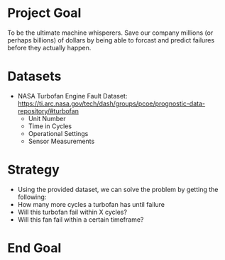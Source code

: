 # Project Goal

To be the ultimate machine whisperers. Save our company millions (or perhaps billions) of dollars by being able to forcast and predict failures before they actually happen.

# Datasets

- NASA Turbofan Engine Fault Dataset: https://ti.arc.nasa.gov/tech/dash/groups/pcoe/prognostic-data-repository/#turbofan
  - Unit Number
  - Time in Cycles
  - Operational Settings
  - Sensor Measurements
  
# Strategy
- Using the provided dataset, we can solve the problem by getting the following:
 - How many more cycles a turbofan has until failure
 - Will this turbofan fail within X cycles?
 - Will this fan fail within a certain timeframe?

# End Goal

